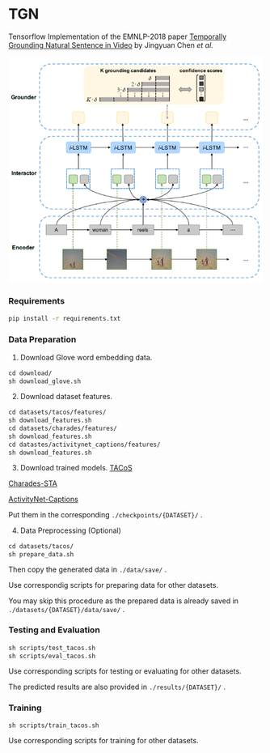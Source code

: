 # TGN
Tensorflow Implementation of the EMNLP-2018 paper [Temporally Grounding Natural Sentence in Video](https://pdfs.semanticscholar.org/452a/ca244ef62a533d8b46a54c6212fe9fa3ce9a.pdf) by Jingyuan Chen *et al.*

![alt text](method.png)

### Requirements
``` bash
pip install -r requirements.txt
```

### Data Preparation
1. Download Glove word embedding data.
``` shell
cd download/
sh download_glove.sh
```

2. Download dataset features.
``` shell
cd datasets/tacos/features/
sh download_features.sh
cd datasets/charades/features/
sh download_features.sh
cd datastes/activitynet_captions/features/
sh download_features.sh
```

3. Download trained models.
[TACoS]()

[Charades-STA]()

[ActivityNet-Captions]()

Put them in the corresponding `./checkpoints/{DATASET}/` .

4. Data Preprocessing (Optional)
``` shell
cd datasets/tacos/
sh prepare_data.sh
```
Then copy the generated data in `./data/save/` .

Use correspondig scripts for preparing data for other datasets.

You may skip this procedure as the prepared data is already saved in `./datasets/{DATASET}/data/save/` .

### Testing and Evaluation

``` shell
sh scripts/test_tacos.sh
sh scripts/eval_tacos.sh
```
Use corresponding scripts for testing or evaluating for other datasets.

The predicted results are also provided in `./results/{DATASET}/` .

### Training

``` shell
sh scripts/train_tacos.sh
```
Use corresponding scripts for training for other datasets.